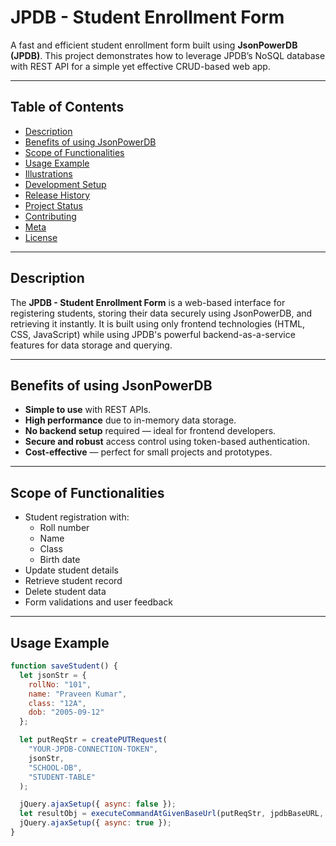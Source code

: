 # JPDB - Student Enrollment Form

A fast and efficient student enrollment form built using **JsonPowerDB (JPDB)**. This project demonstrates how to leverage JPDB’s NoSQL database with REST API for a simple yet effective CRUD-based web app.

---

## Table of Contents

- [Description](#description)
- [Benefits of using JsonPowerDB](#benefits-of-using-jsonpowerdb)
- [Scope of Functionalities](#scope-of-functionalities)
- [Usage Example](#usage-example)
- [Illustrations](#illustrations)
- [Development Setup](#development-setup)
- [Release History](#release-history)
- [Project Status](#project-status)
- [Contributing](#contributing)
- [Meta](#meta)
- [License](#license)

---

## Description

The **JPDB - Student Enrollment Form** is a web-based interface for registering students, storing their data securely using JsonPowerDB, and retrieving it instantly. It is built using only frontend technologies (HTML, CSS, JavaScript) while using JPDB's powerful backend-as-a-service features for data storage and querying.

---

## Benefits of using JsonPowerDB

- **Simple to use** with REST APIs.
- **High performance** due to in-memory data storage.
- **No backend setup** required — ideal for frontend developers.
- **Secure and robust** access control using token-based authentication.
- **Cost-effective** — perfect for small projects and prototypes.

---

## Scope of Functionalities

- Student registration with:
  - Roll number
  - Name
  - Class
  - Birth date
- Update student details
- Retrieve student record
- Delete student data
- Form validations and user feedback

---

## Usage Example

```javascript
function saveStudent() {
  let jsonStr = {
    rollNo: "101",
    name: "Praveen Kumar",
    class: "12A",
    dob: "2005-09-12"
  };

  let putReqStr = createPUTRequest(
    "YOUR-JPDB-CONNECTION-TOKEN",
    jsonStr,
    "SCHOOL-DB",
    "STUDENT-TABLE"
  );

  jQuery.ajaxSetup({ async: false });
  let resultObj = executeCommandAtGivenBaseUrl(putReqStr, jpdbBaseURL, jpdbIML);
  jQuery.ajaxSetup({ async: true });
}
